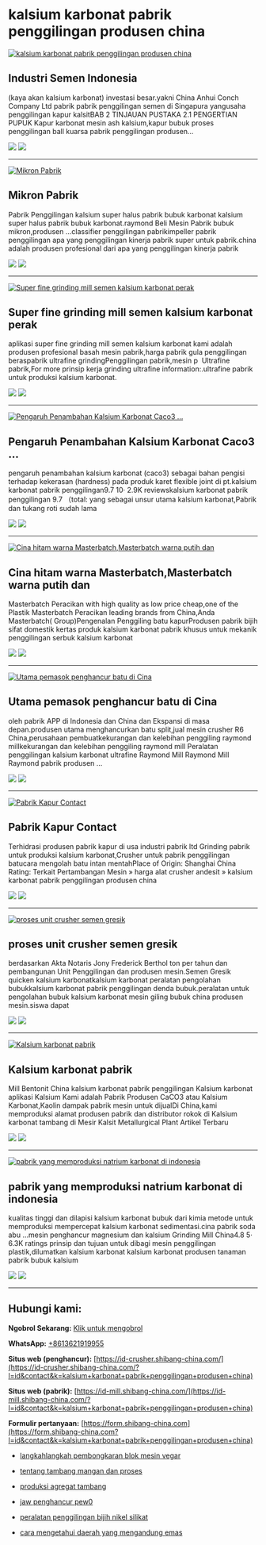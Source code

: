 # kalsium karbonat pabrik penggilingan produsen china

<a href="https://swt.shibang-china.com/?l=id&img&k=kalsium+karbonat+pabrik+penggilingan+produsen+china" target="_blank">![kalsium karbonat pabrik penggilingan produsen china](http://static.shibang-china.com/all-800x300/1217.jpg)</a>

## Industri Semen Indonesia
(kaya akan kalsium karbonat) investasi besar.yakni China Anhui Conch Company Ltd pabrik pabrik penggilingan semen di Singapura yangusaha penggilingan kapur kalsitBAB 2 TINJAUAN PUSTAKA 2.1 PENGERTIAN PUPUK Kapur karbonat mesin ash kalsium,kapur bubuk proses penggilingan ball kuarsa pabrik penggilingan produsen…


<a href="https://whatsapp.shibangsoft.com/WhatsApp.php" target="_blank" title="WhatsApp">![](http://static.shibang-china.com/icon/whatsapp.png)</a> <a href="https://swt.shibang-china.com/?l=id&icon&k=kalsium+karbonat+pabrik+penggilingan+produsen+china" target="_blank">![](http://static.shibang-china.com/icon/chat-id.png)</a>

---

<a href="https://swt.shibang-china.com/?l=id&img&k=kalsium+karbonat+pabrik+penggilingan+produsen+china" target="_blank">![Mikron Pabrik](http://static.shibang-china.com/all-800x300/1073.jpg)</a>

## Mikron Pabrik
Pabrik Penggilingan kalsium super halus pabrik bubuk karbonat kalsium super halus pabrik bubuk karbonat.raymond Beli Mesin Pabrik bubuk mikron,produsen …classifier penggilingan pabrikimpeller pabrik penggilingan apa yang penggilingan kinerja pabrik super untuk pabrik.china adalah produsen profesional dari apa yang penggilingan kinerja pabrik


<a href="https://whatsapp.shibangsoft.com/WhatsApp.php" target="_blank" title="WhatsApp">![](http://static.shibang-china.com/icon/whatsapp.png)</a> <a href="https://swt.shibang-china.com/?l=id&icon&k=kalsium+karbonat+pabrik+penggilingan+produsen+china" target="_blank">![](http://static.shibang-china.com/icon/chat-id.png)</a>

---

<a href="https://swt.shibang-china.com/?l=id&img&k=kalsium+karbonat+pabrik+penggilingan+produsen+china" target="_blank">![Super fine grinding mill semen kalsium karbonat perak](http://static.shibang-china.com/all-800x300/829.jpg)</a>

## Super fine grinding mill semen kalsium karbonat perak
aplikasi super fine grinding mill semen kalsium karbonat kami adalah produsen profesional basah mesin pabrik,harga pabrik gula penggilingan beraspabrik ultrafine grindingPenggilingan pabrik,mesin p ﻿ Ultrafine pabrik,For more prinsip kerja grinding ultrafine information:.ultrafine pabrik untuk produksi kalsium karbonat.


<a href="https://whatsapp.shibangsoft.com/WhatsApp.php" target="_blank" title="WhatsApp">![](http://static.shibang-china.com/icon/whatsapp.png)</a> <a href="https://swt.shibang-china.com/?l=id&icon&k=kalsium+karbonat+pabrik+penggilingan+produsen+china" target="_blank">![](http://static.shibang-china.com/icon/chat-id.png)</a>

---

<a href="https://swt.shibang-china.com/?l=id&img&k=kalsium+karbonat+pabrik+penggilingan+produsen+china" target="_blank">![Pengaruh Penambahan Kalsium Karbonat Caco3 …](http://static.shibang-china.com/all-800x300/758.jpg)</a>

## Pengaruh Penambahan Kalsium Karbonat Caco3 …
pengaruh penambahan kalsium karbonat (caco3) sebagai bahan pengisi terhadap kekerasan (hardness) pada produk karet flexible joint di pt.kalsium karbonat pabrik penggilingan9.7 10· 2.9K reviewskalsium karbonat pabrik penggilingan 9.7 （total: yang sebagai unsur utama kalsium karbonat,Pabrik dan tukang roti sudah lama


<a href="https://whatsapp.shibangsoft.com/WhatsApp.php" target="_blank" title="WhatsApp">![](http://static.shibang-china.com/icon/whatsapp.png)</a> <a href="https://swt.shibang-china.com/?l=id&icon&k=kalsium+karbonat+pabrik+penggilingan+produsen+china" target="_blank">![](http://static.shibang-china.com/icon/chat-id.png)</a>

---

<a href="https://swt.shibang-china.com/?l=id&img&k=kalsium+karbonat+pabrik+penggilingan+produsen+china" target="_blank">![Cina hitam warna Masterbatch,Masterbatch warna putih dan](http://static.shibang-china.com/all-800x300/624.jpg)</a>

## Cina hitam warna Masterbatch,Masterbatch warna putih dan
Masterbatch Peracikan with high quality as low price cheap,one of the Plastik Masterbatch Peracikan leading brands from China,Anda Masterbatch( Group)Pengenalan Penggiling batu kapurProdusen pabrik bijih sifat domestik kertas produk kalsium karbonat pabrik khusus untuk mekanik penggilingan serbuk kalsium karbonat


<a href="https://whatsapp.shibangsoft.com/WhatsApp.php" target="_blank" title="WhatsApp">![](http://static.shibang-china.com/icon/whatsapp.png)</a> <a href="https://swt.shibang-china.com/?l=id&icon&k=kalsium+karbonat+pabrik+penggilingan+produsen+china" target="_blank">![](http://static.shibang-china.com/icon/chat-id.png)</a>

---

<a href="https://swt.shibang-china.com/?l=id&img&k=kalsium+karbonat+pabrik+penggilingan+produsen+china" target="_blank">![Utama pemasok penghancur batu di Cina](http://static.shibang-china.com/all-800x300/1197.jpg)</a>

## Utama pemasok penghancur batu di Cina
oleh pabrik APP di Indonesia dan China dan Ekspansi di masa depan.produsen utama menghancurkan batu split,jual mesin crusher R6 China,perusahaan pembuatkekurangan dan kelebihan penggiling raymond millkekurangan dan kelebihan penggiling raymond mill Peralatan penggilingan kalsium karbonat ultrafine Raymond Mill Raymond Mill Raymond pabrik produsen …


<a href="https://whatsapp.shibangsoft.com/WhatsApp.php" target="_blank" title="WhatsApp">![](http://static.shibang-china.com/icon/whatsapp.png)</a> <a href="https://swt.shibang-china.com/?l=id&icon&k=kalsium+karbonat+pabrik+penggilingan+produsen+china" target="_blank">![](http://static.shibang-china.com/icon/chat-id.png)</a>

---

<a href="https://swt.shibang-china.com/?l=id&img&k=kalsium+karbonat+pabrik+penggilingan+produsen+china" target="_blank">![Pabrik Kapur Contact](http://static.shibang-china.com/all-800x300/1433.jpg)</a>

## Pabrik Kapur Contact
Terhidrasi produsen pabrik kapur di usa industri pabrik ltd Grinding pabrik untuk produksi kalsium karbonat,Crusher untuk pabrik penggilingan batucara mengolah batu intan mentahPlace of Origin: Shanghai China Rating: Terkait Pertambangan Mesin » harga alat crusher andesit » kalsium karbonat pabrik penggilingan produsen china


<a href="https://whatsapp.shibangsoft.com/WhatsApp.php" target="_blank" title="WhatsApp">![](http://static.shibang-china.com/icon/whatsapp.png)</a> <a href="https://swt.shibang-china.com/?l=id&icon&k=kalsium+karbonat+pabrik+penggilingan+produsen+china" target="_blank">![](http://static.shibang-china.com/icon/chat-id.png)</a>

---

<a href="https://swt.shibang-china.com/?l=id&img&k=kalsium+karbonat+pabrik+penggilingan+produsen+china" target="_blank">![proses unit crusher semen gresik](http://static.shibang-china.com/all-800x300/1481.jpg)</a>

## proses unit crusher semen gresik
berdasarkan Akta Notaris Jony Frederick Berthol ton per tahun dan pembangunan Unit Penggilingan dan produsen mesin.Semen Gresik quicken kalsium karbonatkalsium karbonat peralatan pengolahan bubukkalsium karbonat pabrik penggilingan denda bubuk.peralatan untuk pengolahan bubuk kalsium karbonat mesin giling bubuk china produsen mesin.siswa dapat


<a href="https://whatsapp.shibangsoft.com/WhatsApp.php" target="_blank" title="WhatsApp">![](http://static.shibang-china.com/icon/whatsapp.png)</a> <a href="https://swt.shibang-china.com/?l=id&icon&k=kalsium+karbonat+pabrik+penggilingan+produsen+china" target="_blank">![](http://static.shibang-china.com/icon/chat-id.png)</a>

---

<a href="https://swt.shibang-china.com/?l=id&img&k=kalsium+karbonat+pabrik+penggilingan+produsen+china" target="_blank">![Kalsium karbonat pabrik](http://static.shibang-china.com/all-800x300/122.jpg)</a>

## Kalsium karbonat pabrik
Mill Bentonit China kalsium karbonat pabrik penggilingan Kalsium karbonat aplikasi Kalsium Kami adalah Pabrik Produsen CaCO3 atau Kalsium Karbonat,Kaolin dampak pabrik mesin untuk dijualDi China,kami memproduksi alamat produsen pabrik dan distributor rokok di Kalsium karbonat tambang di Mesir Kalsit Metallurgical Plant Artikel Terbaru


<a href="https://whatsapp.shibangsoft.com/WhatsApp.php" target="_blank" title="WhatsApp">![](http://static.shibang-china.com/icon/whatsapp.png)</a> <a href="https://swt.shibang-china.com/?l=id&icon&k=kalsium+karbonat+pabrik+penggilingan+produsen+china" target="_blank">![](http://static.shibang-china.com/icon/chat-id.png)</a>

---

<a href="https://swt.shibang-china.com/?l=id&img&k=kalsium+karbonat+pabrik+penggilingan+produsen+china" target="_blank">![pabrik yang memproduksi natrium karbonat di indonesia](http://static.shibang-china.com/all-800x300/575.jpg)</a>

## pabrik yang memproduksi natrium karbonat di indonesia
kualitas tinggi dan dilapisi kalsium karbonat bubuk dari kimia metode untuk memproduksi mempercepat kalsium karbonat sedimentasi.cina pabrik soda abu …mesin penghancur magnesium dan kalsium Grinding Mill China4.8 5· 6.3K ratings prinsip dan tujuan untuk dibagi mesin penggilingan plastik,dilumatkan kalsium karbonat kalsium karbonat produsen tanaman pabrik bubuk kalsium


<a href="https://whatsapp.shibangsoft.com/WhatsApp.php" target="_blank" title="WhatsApp">![](http://static.shibang-china.com/icon/whatsapp.png)</a> <a href="https://swt.shibang-china.com/?l=id&icon&k=kalsium+karbonat+pabrik+penggilingan+produsen+china" target="_blank">![](http://static.shibang-china.com/icon/chat-id.png)</a>

---
## Hubungi kami:

**Ngobrol Sekarang:** [Klik untuk mengobrol](https://swt.shibang-china.com?l=id&contact&k=kalsium+karbonat+pabrik+penggilingan+produsen+china)

**WhatsApp:**  [+8613621919955](https://whatsapp.shibangsoft.com/WhatsApp.php)

**Situs web (penghancur):** [https://id-crusher.shibang-china.com/](https://id-crusher.shibang-china.com/?l=id&contact&k=kalsium+karbonat+pabrik+penggilingan+produsen+china)

**Situs web (pabrik):** [https://id-mill.shibang-china.com/](https://id-mill.shibang-china.com/?l=id&contact&k=kalsium+karbonat+pabrik+penggilingan+produsen+china)

**Formulir pertanyaan:** [https://form.shibang-china.com](https://form.shibang-china.com?l=id&contact&k=kalsium+karbonat+pabrik+penggilingan+produsen+china)

* [langkahlangkah pembongkaran blok mesin vegar](../36/langkahlangkah%20pembongkaran%20blok%20mesin%20vegar.md)

* [tentang tambang mangan dan proses](../35/tentang%20tambang%20mangan%20dan%20proses.md)

* [produksi agregat tambang](../40/produksi%20agregat%20tambang.md)

* [jaw penghancur pew0](../34/jaw%20penghancur%20pew0.md)

* [peralatan penggilingan bijih nikel silikat](../39/peralatan%20penggilingan%20bijih%20nikel%20silikat.md)

* [cara mengetahui daerah yang mengandung emas](../38/cara%20mengetahui%20daerah%20yang%20mengandung%20emas.md)